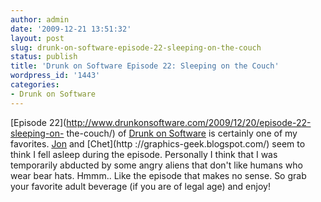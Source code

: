 ```yaml
---
author: admin
date: '2009-12-21 13:51:32'
layout: post
slug: drunk-on-software-episode-22-sleeping-on-the-couch
status: publish
title: 'Drunk on Software Episode 22: Sleeping on the Couch'
wordpress_id: '1443'
categories:
- Drunk on Software
---
```


[Episode 22](http://www.drunkonsoftware.com/2009/12/20/episode-22-sleeping-on-
the-couch/) of [Drunk on Software](http://www.drunkonsoftware.com) is
certainly one of my favorites. [Jon](http://ectropic.com/) and [Chet](http
://graphics-geek.blogspot.com/) seem to think I fell asleep during the
episode. Personally I think that I was temporarily abducted by some angry
aliens that don't like humans who wear bear hats. Hmmm.. Like the episode that
makes no sense. So grab your favorite adult beverage (if you are of legal age)
and enjoy!

